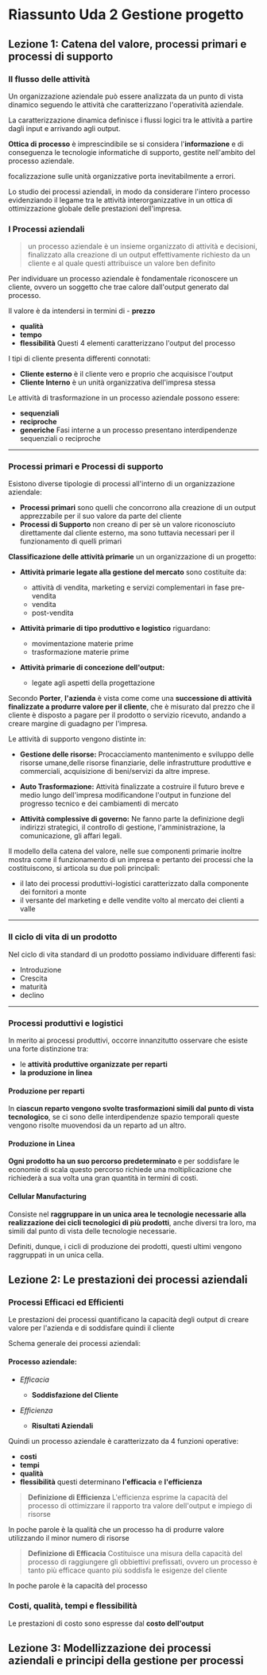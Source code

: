 # Riassunto Uda 2 Gestione progetto


## Lezione 1: Catena del valore, processi primari e processi di supporto

### Il flusso delle attività

Un organizzazione aziendale può essere analizzata da un punto di vista dinamico seguendo le attività che caratterizzano l'operatività aziendale.

La caratterizzazione dinamica definisce i flussi logici tra le attività a partire dagli input e arrivando agli output.

**Ottica di processo** è imprescindibile se si considera l'**informazione** e di conseguenza le tecnologie informatiche di supporto, gestite nell'ambito del processo aziendale.

focalizzazione sulle unità organizzative porta inevitabilmente a errori.

Lo studio dei processi aziendali, in modo da considerare l'intero processo evidenziando il legame tra  le attività interorganizzative in un ottica di ottimizzazione globale delle prestazioni dell'impresa.

### I Processi aziendali

> un processo aziendale è un insieme organizzato di attività e decisioni, finalizzato alla creazione di un output effettivamente richiesto da un cliente e al quale questi attribuisce un valore ben definito

Per individuare un processo aziendale è fondamentale riconoscere un cliente, ovvero un soggetto che trae calore dall'output generato dal processo.

Il valore è da intendersi in termini di - **prezzo** 
- **qualità** 
- **tempo** 
- **flessibilità**
Questi 4 elementi caratterizzano l'output del processo


I tipi di cliente presenta differenti connotati:
- **Cliente esterno** è il cliente vero e proprio che acquisisce l'output
- **Cliente Interno** è un unità organizzativa dell'impresa stessa

Le attività di trasformazione in un processo aziendale possono essere:
- **sequenziali**
- **reciproche**
- **generiche**
Fasi interne a un processo presentano interdipendenze sequenziali o reciproche 
- - - 
### Processi primari e Processi di supporto

Esistono diverse tipologie di processi all'interno di un organizzazione aziendale:
- **Processi primari**
sono quelli che concorrono alla creazione di un output apprezzabile per il suo valore da parte del cliente
- **Processi di Supporto**
non creano di per sè un valore riconosciuto direttamente dal cliente esterno, ma sono tuttavia necessari per il funzionamento di quelli primari

**Classificazione delle attività primarie** un un organizzazione di un progetto:

-  **Attività primarie legate alla gestione del mercato** sono costituite da:
	- attività di vendita, marketing e servizi complementari in fase pre-vendita
	- vendita 
	- post-vendita

- **Attività primarie di tipo produttivo e logistico** riguardano:
	- movimentazione materie prime
	- trasformazione materie prime
- **Attività primarie di concezione dell'output:**
	- legate agli aspetti della progettazione

Secondo **Porter**, **l'azienda** è vista come come una **successione di attività finalizzate a produrre valore per il cliente**, che è misurato dal prezzo che il cliente  è disposto a pagare per il prodotto o servizio ricevuto, andando a creare margine di guadagno per l'impresa.

 Le attività di supporto vengono distinte in:
 - **Gestione delle risorse:**
Procacciamento mantenimento e sviluppo delle risorse umane,delle risorse finanziarie, delle infrastrutture produttive e commerciali, acquisizione di beni/servizi da altre imprese.

- **Auto Trasformazione:**
Attività finalizzate a costruire il futuro breve e medio lungo dell'impresa modificandone l'output in funzione del progresso tecnico e dei cambiamenti di mercato

- **Attività complessive di governo:**
Ne fanno parte la definizione degli indirizzi strategici, il controllo di gestione, l'amministrazione, la comunicazione, gli affari legali.

Il modello della catena del valore, nelle sue componenti primarie inoltre mostra come il funzionamento di un impresa e pertanto dei processi che la costituiscono, si articola su due poli principali:
- il lato dei processi produttivi-logistici caratterizzato dalla componente dei fornitori a monte
- il versante del marketing e delle vendite volto al mercato dei clienti a valle
- - - 
### Il ciclo di vita di un prodotto

Nel ciclo di vita standard di un prodotto possiamo individuare differenti fasi:
- Introduzione
- Crescita
- maturità
- declino
- - -
### Processi produttivi e logistici

In merito ai processi produttivi, occorre innanzitutto osservare che esiste una forte distinzione tra:
- le **attività produttive organizzate per reparti** 
- **la produzione in linea**

 #### Produzione per reparti

In **ciascun reparto vengono svolte trasformazioni simili dal punto di vista tecnologico**, se ci sono delle interdipendenze spazio temporali queste vengono risolte muovendosi da un reparto ad un altro.

#### Produzione in Linea

**Ogni prodotto ha un suo percorso predeterminato** e per soddisfare le economie di scala questo percorso richiede una moltiplicazione che richiederà a sua volta una gran quantità in termini di costi.

#### Cellular Manufacturing

Consiste nel **raggruppare in un unica area le tecnologie necessarie alla realizzazione dei cicli tecnologici di più prodotti**, anche diversi tra loro, ma simili dal punto di vista delle tecnologie necessarie.

Definiti, dunque, i cicli di produzione dei prodotti, questi ultimi vengono raggruppati in un unica cella.


## Lezione 2: Le prestazioni dei processi aziendali

### Processi Efficaci ed Efficienti

Le prestazioni dei processi quantificano la capacità degli output di creare valore per l'azienda e di soddisfare quindi il cliente

Schema generale dei processi aziendali:

#### Processo aziendale:
- *Efficacia*
	- **Soddisfazione del Cliente**

- *Efficienza*
	- **Risultati Aziendali**


Quindi un processo aziendale è caratterizzato da 4 funzioni operative:
- **costi**
- **tempi**
- **qualità**
- **flessibilità**
questi determinano **l'efficacia** e **l'efficienza**

> **Definizione di Efficienza**
> L'efficienza esprime la capacità del processo di ottimizzare il rapporto tra valore dell'output e impiego di risorse

In poche parole è la qualità che un processo ha di produrre valore utilizzando il minor numero di risorse

> **Definizione di Efficacia**
> Costituisce una misura della capacità del processo di raggiungere  gli obbiettivi prefissati, ovvero un processo è tanto più efficace quanto più soddisfa le esigenze del cliente

In poche parole è la capacità del processo 

### Costi, qualità, tempi e flessibilità

Le prestazioni di costo sono espresse dal **costo dell'output**

## Lezione 3: Modellizzazione dei processi aziendali e principi della gestione per processi
<!--stackedit_data:
eyJoaXN0b3J5IjpbMTk0MjMwOTY0LDE0Mjg5MTU1MzYsMTA5MD
cyNTkxNywtOTg4MzU4NTU5LC0yMjU2NDY5MDEsLTYxNDk0NjYz
OSwyMDI1OTYxODQwLDE0MTk3NDcxNDIsLTE4MTM0OTA2MDksMT
YxODg4NTM5NSwtNTU4NjYxMDcsLTE0MzIxMTc3MjYsLTEyMjc0
NDU4Myw3Nzg5NDg4MDgsLTczNTkwOTczNiwyMDk1MDg4NDU2LD
c1NTUzMjYxOCwxNTQ5MzMzMTczXX0=
-->